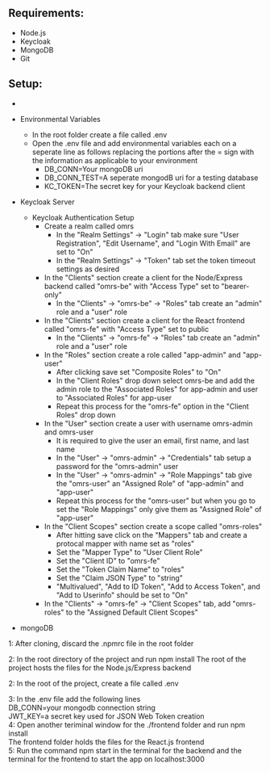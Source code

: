 <h2>Requirements:</h2>

- Node.js
- Keycloak
- MongoDB
- Git

<h2>Setup:</h2>

- 

- Environmental Variables
    - In the root folder create a file called .env
    - Open the .env file and add environmental variables each on a seperate line as follows replacing the portions after the = sign with the information as applicable to your environment
        - DB_CONN=Your mongoDB uri
        - DB_CONN_TEST=A seperate mongodB uri for a testing database
        - KC_TOKEN=The secret key for your Keycloak backend client

- Keycloak Server
    - Keycloak Authentication Setup
        - Create a realm called omrs
            - In the "Realm Settings" -> "Login" tab make sure "User Registration", "Edit Username", and "Login With Email" are set to "On"
            - In the "Realm Settings" -> "Token" tab set the token timeout settings as desired
        - In the "Clients" section create a client for the Node/Express backend called "omrs-be" with "Access Type" set to "bearer-only"
            - In the "Clients" -> "omrs-be" -> "Roles" tab create an "admin" role and a "user" role
        - In the "Clients" section create a client for the React frontend called "omrs-fe" with "Access Type" set to public
            - In the "Clients" -> "omrs-fe" -> "Roles" tab create an "admin" role and a "user" role
        - In the "Roles" section create a role called "app-admin" and "app-user"
            - After clicking save set "Composite Roles" to "On"
            - In the "Client Roles" drop down select omrs-be and add the admin role to the "Associated Roles" for app-admin and user to "Associated Roles" for app-user 
            - Repeat this process for the "omrs-fe" option in the "Client Roles" drop down
        - In the "User" section create a user with username omrs-admin and omrs-user
            - It is required to give the user an email, first name, and last name
            - In the "User" -> "omrs-admin" -> "Credentials" tab setup a password for the "omrs-admin" user
            - In the "User" -> "omrs-admin" -> "Role Mappings" tab give the "omrs-user" an "Assigned Role" of "app-admin" and "app-user"
            - Repeat this process for the "omrs-user" but when you go to set the "Role Mappings" only give them as "Assigned Role" of "app-user"
        - In the "Client Scopes" section create a scope called "omrs-roles"
            - After hitting save click on the "Mappers" tab and create a protocal mapper with name set as "roles"
            - Set the "Mapper Type" to "User Client Role"
            - Set the "Client ID" to "omrs-fe"
            - Set the "Token Claim Name" to "roles"
            - Set the "Claim JSON Type" to "string"
            - "Multivalued", "Add to ID Token", "Add to Access Token", and "Add to Userinfo" should be set to "On"
        - In the "Clients" -> "omrs-fe" -> "Client Scopes" tab, add "omrs-roles" to the "Assigned Default Client Scopes"


- mongoDB  
 
1: After cloning, discard the .npmrc file in the root folder

2: In the root directory of the project and run npm install
The root of the project hosts the files for the Node.js/Express backend  

2: In the root of the project, create a file called .env

3: In the .env file add the following lines  
DB_CONN=your mongodb connection string  
JWT_KEY=a secret key used for JSON Web Token creation  
4: Open another teriminal window for the ./frontend folder and run npm install  
The frontend folder holds the files for the React.js frontend  
5: Run the command npm start in the terminal for the backend and the terminal for the frontend to start the app on localhost:3000  


 
